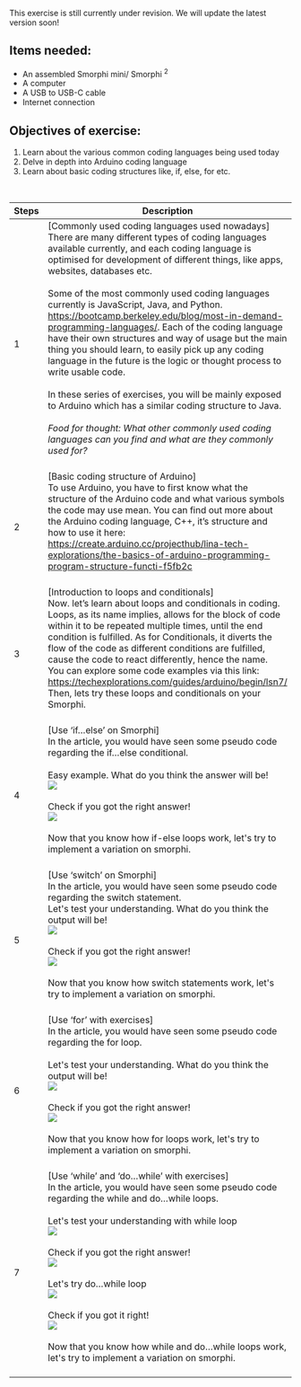 This exercise is still currently under revision. We will update the latest version soon!
## Items needed:
* An assembled Smorphi mini/ Smorphi <sup>2</sup>
* A computer
* A USB to USB-C cable
* Internet connection
## Objectives of exercise:
1. Learn about the various common coding languages being used today
2. Delve in depth into Arduino coding language
3. Learn about basic coding structures like, if, else, for etc.

<br />

Steps | Description
-- | --
1 | [Commonly used coding languages used nowadays]<br />There are many different types of coding languages available currently, and each coding language is optimised for development of different things, like apps, websites, databases etc.<br /><br />Some of the most commonly used coding languages currently is JavaScript, Java, and Python. https://bootcamp.berkeley.edu/blog/most-in-demand-programming-languages/. Each of the coding language have their own structures and way of usage but the main thing you should learn, to easily pick up any coding language in the future is the logic or thought process to write usable code.<br /><br />In these series of exercises, you will be mainly exposed to Arduino which has a similar coding structure to Java.<br /><br />_Food for thought: What other commonly used coding languages can you find and what are they commonly used for?_<br /><br />
2 | [Basic coding structure of Arduino]<br />To use Arduino, you have to first know what the structure of the Arduino code and what various symbols the code may use mean. You can find out more about the Arduino coding language, C++, it’s structure and how to use it here: https://create.arduino.cc/projecthub/lina-tech-explorations/the-basics-of-arduino-programming-program-structure-functi-f5fb2c<br /><br />
3 | [Introduction to loops and conditionals]<br />Now. let’s learn about loops and conditionals in coding. Loops, as its name implies, allows for the block of code within it to be repeated multiple times, until the end condition is fulfilled. As for Conditionals, it diverts the flow of the code as different conditions are fulfilled, cause the code to react differently, hence the name.<br />You can explore some code examples via this link: https://techexplorations.com/guides/arduino/begin/lsn7/ <br />Then, lets try these loops and conditionals on your Smorphi.<br /><br />
4 | [Use ‘if…else’ on Smorphi]<br />In the article, you would have seen some pseudo code regarding the if…else conditional. <br> </br> Easy example. What do you think the answer will be!</br> ![](https://github.com/whyaxee/Smorphi-wiki/blob/master/Github%20Wiki/exercise%204/if%20else%2014-11.jpg)<br></br>Check if you got the right answer! <br> ![](https://github.com/whyaxee/Smorphi-wiki/blob/master/Github%20Wiki/exercise%204/if%20else%2014-11%20answer.jpg)<br></br>Now that you know how if-else loops work, let's try to implement a variation on smorphi.<br /><br />
5 | [Use ‘switch’ on Smorphi]<br />In the article, you would have seen some pseudo code regarding the switch statement. </br> Let's test your understanding. What do you think the output will be! <br>![](https://github.com/whyaxee/Smorphi-wiki/blob/master/Github%20Wiki/exercise%204/switch%20sample.jpg) <br></br> Check if you got the right answer! <br>![](https://github.com/whyaxee/Smorphi-wiki/blob/master/Github%20Wiki/exercise%204/switch%20answer.jpg) <br></br> Now that you know how switch statements work, let's try to implement a variation on smorphi.<br /><br />
6 | [Use ‘for’ with exercises]<br />In the article, you would have seen some pseudo code regarding the for loop. <br></br> Let's test your understanding. What do you think the output will be! </br> ![](https://github.com/whyaxee/Smorphi-wiki/blob/master/Github%20Wiki/exercise%204/for%20loop%2014-11.jpg)<br></br> Check if you got the right answer!</br> ![](https://github.com/whyaxee/Smorphi-wiki/blob/master/Github%20Wiki/exercise%204/for%20loop%2014-11%20answer.jpg) <br></br> Now that you know how for loops work, let's try to implement a variation on smorphi.<br /><br />
7 | [Use ‘while’ and ‘do…while’ with exercises] <br />In the article, you would have seen some pseudo code regarding the while and do…while loops. <br></br> Let's test your understanding with while loop </br> ![](https://github.com/whyaxee/Smorphi-wiki/blob/master/Github%20Wiki/exercise%204/while%2014-11.jpg)<br></br> Check if you got the right answer!</br> ![](https://github.com/whyaxee/Smorphi-wiki/blob/master/Github%20Wiki/exercise%204/while%2014-11%20answer.jpg) <br></br> Let's try do…while loop <br>![](https://github.com/whyaxee/Smorphi-wiki/blob/master/Github%20Wiki/exercise%204/do%20while%2014-11.jpg)<br></br> Check if you got it right!<br>![](https://github.com/whyaxee/Smorphi-wiki/blob/master/Github%20Wiki/exercise%204/while%2014-11%20answer.jpg) <br></br>Now that you know how while and do…while loops work, let's try to implement a variation on smorphi.<br /><br />
